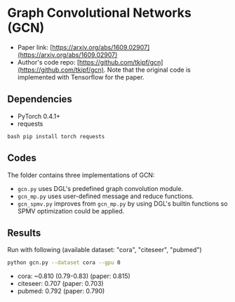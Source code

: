 Graph Convolutional Networks (GCN)
============

- Paper link: [https://arxiv.org/abs/1609.02907](https://arxiv.org/abs/1609.02907)
- Author's code repo: [https://github.com/tkipf/gcn](https://github.com/tkipf/gcn). Note that the original code is 
implemented with Tensorflow for the paper. 

Dependencies
------------
- PyTorch 0.4.1+
- requests

``bash
pip install torch requests
``

Codes
-----
The folder contains three implementations of GCN:
- `gcn.py` uses DGL's predefined graph convolution module.
- `gcn_mp.py` uses user-defined message and reduce functions.
- `gcn_spmv.py` improves from `gcn_mp.py` by using DGL's builtin functions
   so SPMV optimization could be applied.

Results
-------

Run with following (available dataset: "cora", "citeseer", "pubmed")
```bash
python gcn.py --dataset cora --gpu 0
```

* cora: ~0.810 (0.79-0.83) (paper: 0.815)
* citeseer: 0.707 (paper: 0.703)
* pubmed: 0.792 (paper: 0.790)
